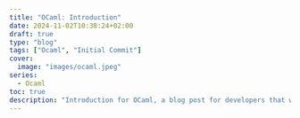 ```yaml
---
title: "OCaml: Introduction"
date: 2024-11-02T10:38:24+02:00
draft: true
type: "blog"
tags: ["Ocaml", "Initial Commit"]
cover:
  image: "images/ocaml.jpeg"
series:
  - Ocaml
toc: true
description: "Introduction for OCaml, a blog post for developers that want to dig into OCaml"
---
```




